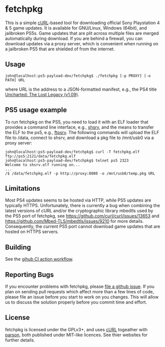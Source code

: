 # fetchpkg
This is a simple [cURL][curl]-based tool for downloading official Sony
Playstation 4 & 5 game updates. It is available for GNU/Linux, Windows (64bit),
and jailbroken PS5s. Game updates that are plit across multiple files are merged
automatically during download. If you are behind a firewall, you can download
updates via a proxy server, which is convenient when running on a jailbroken
PS5 that are shielded of from the internet.


## Usage
```console
john@localhost:ps5-payload-dev/fetchpkg$ ./fetchpkg [-p PROXY] [-o PATH] URL 
```
where URL is the address to a JSON-formatted manifest, e.g., the PS4 title
[Uncharted: The Lost Legacy (v1.09)][CUSA09564].

## PS5 usage example
To run fetchpkg on the PS5, you need to load it with an ELF loader that provides
a command line interface, e.g., [shsrv][shsrv], and the means to transfer the ELF
to the ps5, e.g., [ftpsrv][ftpsrv]. The following commands will upload the ELF file
to /data, connect to shsrv, and download a pkg file to /mnt/usb0 via a proxy server:
```console
john@localhost:ps5-payload-dev/fetchpkg$ curl -T fetchpkg.elf ftp://ps5:2121/data/fetchpkg.elf
john@localhost:ps5-payload-dev/fetchpkg$ telnet ps5 2323
Welcome to shsrv.elf running on...
...
/$ /data/fetchpkg.elf -p http://proxy:8080 -o /mnt/usb0/temp.pkg URL
```

## Limitations
Most PS4 updates seems to be hosted via HTTP, while PS5 updates are typically
HTTPS. Unfortunately, there is currently a bug when combining the latest versions 
of cURL and/or the cryptographic library mbedtls used by the PS5 port of fetchpkg, 
see https://github.com/curl/curl/issues/13653 
and https://github.com/Mbed-TLS/mbedtls/issues/9210
for more details. Consequently, the current PS5 port cannot download game updates 
that are hosted on HTTPS servers.

## Building
See the [gihub CI action workflow][workflow].

## Reporting Bugs
If you encounter problems with fetchpkg, please [file a github issue][issues].
If you plan on sending pull requests which affect more than a few lines of code,
please file an issue before you start to work on you changes. This will allow us
to discuss the solution properly before you commit time and effort.

## License
fetchpkg is licensed under the GPLv3+, and uses [cURL][curl] togeather with
[parson][parsonurl], both published under MIT-like licences. See thier
websites for further details.

[shsrv]: https://github.com/ps5-payload-dev/shsrv
[ftpsrv]: https://github.com/ps5-payload-dev/ftpsrv
[curl]: https://curl.se
[parsonurl]: http://kgabis.github.io/parson
[issues]: https://github.com/ps5-payload-dev/fetchpkg/issues/new
[workflow]: https://github.com/ps5-payload-dev/fetchpkg/blob/master/.github/workflows/ci.yml
[CUSA09564]: http://gs2.ww.prod.dl.playstation.net/gs2/ppkgo/prod/CUSA09564_00/9/f_f981fc66c3e96296bbb5aab1a93ef0615f7e91a15ef5b824689715494c33c0fb/f/EP9000-CUSA09564_00-UNCHD4LOSTLEGACY-A0109-V0100.json
